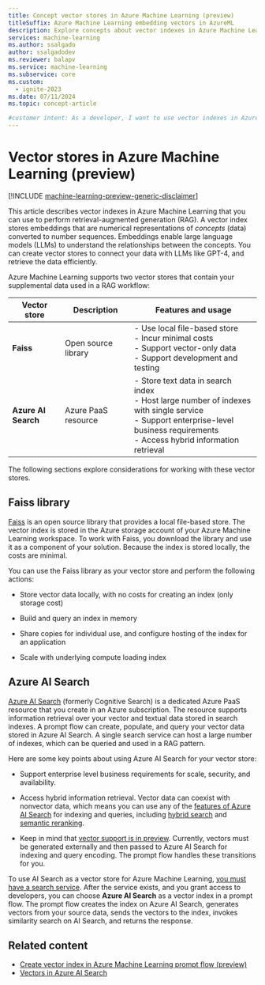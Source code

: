 ```yaml
---
title: Concept vector stores in Azure Machine Learning (preview)
titleSuffix: Azure Machine Learning embedding vectors in AzureML
description: Explore concepts about vector indexes in Azure Machine Learning and how you can use them for retrieval-augmented generation.
services: machine-learning
ms.author: ssalgado
author: ssalgadodev
ms.reviewer: balapv
ms.service: machine-learning
ms.subservice: core
ms.custom:
  - ignite-2023
ms.date: 07/11/2024
ms.topic: concept-article

#customer intent: As a developer, I want to use vector indexes in Azure Machine Learning so that I can perform retrieval-augmented generation. 
---
```


# Vector stores in Azure Machine Learning (preview)

[!INCLUDE [machine-learning-preview-generic-disclaimer](includes/machine-learning-preview-generic-disclaimer.md)]

This article describes vector indexes in Azure Machine Learning that you can use to perform retrieval-augmented generation (RAG). A vector index stores embeddings that are numerical representations of _concepts_ (data) converted to number sequences. Embeddings enable large language models (LLMs) to understand the relationships between the concepts. You can create vector stores to connect your data with LLMs like GPT-4, and retrieve the data efficiently.

Azure Machine Learning supports two vector stores that contain your supplemental data used in a RAG workflow:

| Vector store | Description | Features and usage |
| --- | --- | --- |
| **Faiss** | Open source library | - Use local file-based store <br> - Incur minimal costs <br> - Support vector-only data <br> - Support development and testing |
| **Azure AI Search** | Azure PaaS resource | - Store text data in search index <br> - Host large number of indexes with single service <br> - Support enterprise-level business requirements <br> - Access hybrid information retrieval |

The following sections explore considerations for working with these vector stores.

## Faiss library

[Faiss](https://github.com/facebookresearch/faiss) is an open source library that provides a local file-based store. The vector index is stored in the Azure storage account of your Azure Machine Learning workspace. To work with Faiss, you download the library and use it as a component of your solution. Because the index is stored locally, the costs are minimal. 

You can use the Faiss library as your vector store and perform the following actions:

- Store vector data locally, with no costs for creating an index (only storage cost)

- Build and query an index in memory

- Share copies for individual use, and configure hosting of the index for an application

- Scale with underlying compute loading index

## Azure AI Search

[Azure AI Search](/azure/search/search-what-is-azure-search) (formerly Cognitive Search) is a dedicated Azure PaaS resource that you create in an Azure subscription. The resource supports information retrieval over your vector and textual data stored in search indexes. A prompt flow can create, populate, and query your vector data stored in Azure AI Search. A single search service can host a large number of indexes, which can be queried and used in a RAG pattern.

Here are some key points about using Azure AI Search for your vector store:

- Support enterprise level business requirements for scale, security, and availability.

- Access hybrid information retrieval. Vector data can coexist with nonvector data, which means you can use any of the [features of Azure AI Search](/azure/search/search-features-list) for indexing and queries, including [hybrid search](/azure/search/vector-search-how-to-query) and [semantic reranking](/azure/search/semantic-search-overview).

- Keep in mind that [vector support is in preview](/azure/search/vector-search-overview). Currently, vectors must be generated externally and then passed to Azure AI Search for indexing and query encoding. The prompt flow handles these transitions for you.

To use AI Search as a vector store for Azure Machine Learning, [you must have a search service](/azure/search/search-create-service-portal). After the service exists, and you grant access to developers, you can choose **Azure AI Search** as a vector index in a prompt flow. The prompt flow creates the index on Azure AI Search, generates vectors from your source data, sends the vectors to the index, invokes similarity search on AI Search, and returns the response.

## Related content

- [Create vector index in Azure Machine Learning prompt flow (preview)](how-to-create-vector-index.md)
- [Vectors in Azure AI Search](/azure/search/vector-search-overview)
